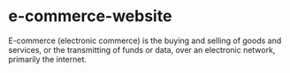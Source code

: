 # e-commerce-website
E-commerce (electronic commerce) is the buying and selling of goods and services, or the transmitting of funds or data, over an electronic network, primarily the internet.
